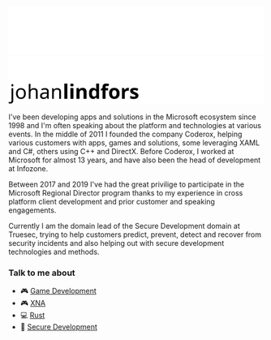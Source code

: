 ![Johan Lindfors header](./simple-header-dark.png#gh-dark-mode-only)
![Johan Lindfors header](./simple-header-light.png#gh-light-mode-only)

I've been developing apps and solutions in the Microsoft ecosystem since 1998 and I'm often speaking about the platform and technologies at various events. In the middle of 2011 I founded the company Coderox, helping various customers with apps, games and solutions, some leveraging XAML and C#, others using C++ and DirectX. Before Coderox, I worked at Microsoft for almost 13 years, and have also been the head of development at Infozone.

Between 2017 and 2019 I've had the great privilige to participate in the Microsoft Regional Director program thanks to my experience in cross platform client development and prior customer and speaking engagements.

Currently I am the domain lead of the Secure Development domain at Truesec, trying to help customers predict, prevent, detect and recover from security incidents and also helping out with secure development technologies and methods.

### Talk to me about
- :video_game: [Game Development](https://github.com/search?q=user%3Ajohanlindfors+game-development&type=repositories)
- :video_game: [XNA](https://github.com/search?q=user%3Ajohanlindfors+xna&type=repositories)
- :computer: [Rust](https://github.com/search?q=user%3Ajohanlindfors+rust&type=repositories)
- :closed_lock_with_key: [Secure Development](https://github.com/search?q=user%3Ajohanlindfors+secure-development&type=repositories)
<!--

Talk to me about: Universal Windows Platform, C++, C#, XAML, Mixed Reality, Game Development and Secure Development.


**johanlindfors/johanlindfors** is a ✨ _special_ ✨ repository because its `README.md` (this file) appears on your GitHub profile.

Here are some ideas to get you started:

- 🔭 I’m currently working on ...
- 🌱 I’m currently learning ...
- 👯 I’m looking to collaborate on ...
- 🤔 I’m looking for help with ...
- 💬 Ask me about ...
- 📫 How to reach me: ...
- 😄 Pronouns: ...
- ⚡ Fun fact: ...
-->
